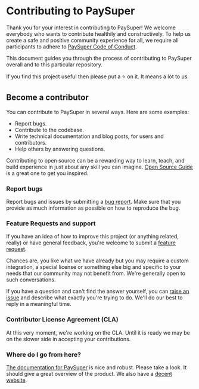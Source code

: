 # Contributing to PaySuper

Thank you for your interest in contributing to PaySuper! We welcome everybody who wants to contribute healthily and constructively. To help us create a safe and positive community experience for all, we require all participants to adhere to [PaySuper Code of Conduct](https://github.com/paysuper/code-of-conduct/blob/master/README.md).

This document guides you through the process of contributing to PaySuper overall and to this particular repository.

If you find this project useful then please put a ⭐️ on it. It means a lot to us.

## Become a contributor

You can contribute to PaySuper in several ways. Here are some examples:

- Report bugs.
- Contribute to the codebase.
- Write technical documentation and blog posts, for users and contributors.
- Help others by answering questions.

Contributing to open source can be a rewarding way to learn, teach, and build experience in just about any skill you can imagine. [Open Source Guide](https://opensource.guide/how-to-contribute/) is a great one to get you inspired.

### Report bugs

Report bugs and issues by submitting a [bug report](../../issues/new?labels=type%3A+bug&template=bug_report.md). Make sure that you provide as much information as possible on how to reproduce the bug.

### Feature Requests and support

If you have an idea of how to improve this project (or anything related, really) or have general feedback, you're welcome to submit a [feature request](../../issues/new?labels=type%3A+feature+request&template=feature_request.md).

Chances are, you like what we have already but you may require a custom integration, a special license or something else big and specific to your needs that our community may not benefit from. We're generally open to such conversations.

If you have a question and can't find the answer yourself, you can [raise an issue](../../issues/new?assignees=&labels=&template=support-request.md&title=I+have+a+question+about+%3Cthis+and+that%3E+%5BSupport%5D) and describe what exactly you're trying to do. We'll do our best to reply in a meaningful time.

### Contributor License Agreement (CLA)

At this very moment, we're working on the CLA. Until it is ready we may be on the slower side in accepting your contributions.

### Where do I go from here?

[The documentation for PaySuper](https://docs.pay.super.com) is nice and robust. Please take a look. It should give a great overview of the product. We also have a [decent website](https://pay.super.com).